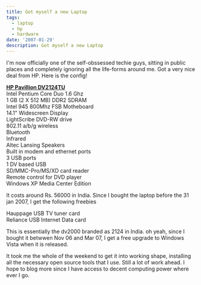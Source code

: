 ```yaml
---
title: Got myself a new Laptop
tags:
  - laptop
  - hp
  - hardware
date: '2007-01-29'
description: Got myself a new Laptop
---
```


I'm now officially one of the self-obssessed techie guys, sitting in public places and completely ignoring all the life-forms around me. Got a very nice deal from HP. Here is the config!

[**HP Pavillion DV2124TU**][0]  
Intel Pentium Core Duo 1.6 Ghz  
1 GB (2 X 512 MB) DDR2 SDRAM  
Intel 945 800Mhz FSB Motheboard  
14.1" Widescreen Display  
LightScribe DVD-RW drive  
802.11 a/b/g wireless  
Bluetooth  
Infrared  
Altec Lansing Speakers  
Built in modem and ethernet ports  
3 USB ports  
1 DV based USB  
SD/MMC-Pro/MS/XD card reader  
Remote control for DVD player  
Windows XP Media Center Edition

It costs around Rs. 56000 in India. Since I bought the laptop before the 31 jan 2007, I get the following freebies

Hauppage USB TV tuner card  
Reliance USB Internet Data card

This is essentially the dv2000 branded as 2124 in India. oh yeah, since I bought it betwwen Nov 06 and Mar 07, I get a free upgrade to Windows Vista when it is released.

It took me the whole of the weekend to get it into working shape, installing all the necessary open source tools that I use. Still a lot of work ahead. I hope to blog more since I have access to decent computing power where ever I go.



[0]: http://h10010.www1.hp.com/wwpc/in/en/ho/WF06b/1090709-1116637-1116665-1116665-1116665-12724286-78159183.html?jumpid=oc_R1002_INENC-001_HP%20Pavilion%20dv2124tu%20Notebook%20PCâŒ©=en&cc=in
